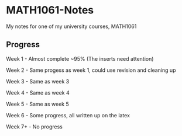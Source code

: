 # MATH1061-Notes
My notes for one of my university courses, MATH1061

## Progress

Week 1 - Almost complete ~95% (The inserts need attention)

Week 2 - Same progess as week 1, could use revision and cleaning up

Week 3 - Same as week 3

Week 4 - Same as week 4

Week 5 - Same as week 5

Week 6 - Some progress, all written up on the latex

Week 7+ - No progress
